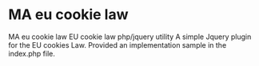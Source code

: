 # MA eu cookie law
MA eu cookie law
EU cookie law php/jquery utility 
A simple Jquery plugin for the EU cookies Law. 
Provided an implementation sample in the index.php file.
